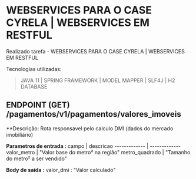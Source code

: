 # WEBSERVICES PARA O CASE CYRELA | WEBSERVICES EM RESTFUL
Realizado tarefa - WEBSERVICES PARA O CASE CYRELA | WEBSERVICES EM RESTFUL

Tecnologias utilizadas:
  > JAVA 11 |
  > SPRING FRAMEWORK |
  > MODEL MAPPER |
  > SLF4J |
  > H2 DATABASE 

## ENDPOINT (GET) /pagamentos/v1/pagamentos/valores_imoveis ##
  
  **Descrição: Rota responsavel pelo calculo DMI (dados do mercado imobiliário)
  
**Parametros de entrada :**
campo  | descricao
------------- | -------------
valor_metro  | "Valor base do metro² na região"
metro_quadrado  | "Tamanho do metro² a ser vendido"

    
  **Body de saída :** 
    valor_dmi : "Valor calculado"
  
